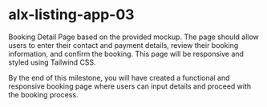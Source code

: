 # alx-listing-app-03

Booking Detail Page based on the provided mockup. The page should allow users to enter their contact and payment details, review their booking information, and confirm the booking. This page will be responsive and styled using Tailwind CSS.

By the end of this milestone, you will have created a functional and responsive booking page where users can input details and proceed with the booking process.
